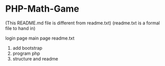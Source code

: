 # PHP-Math-Game
(This README.md file is different from readme.txt)
(readme.txt is a formal file to hand in)

login page
main page
readme.txt

1. add bootstrap
2. program php
3. structure and readme
